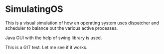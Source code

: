 # SimulatingOS

This is a visual simulation of how an operating system uses dispatcher and scheduler to balance out the various active processes.

Java GUI with the help of swing library is used.

This is a GIT test. Let me see if it works.